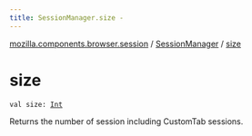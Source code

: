 ```yaml
---
title: SessionManager.size - 
---
```


[mozilla.components.browser.session](../index.html) / [SessionManager](index.html) / [size](./size.html)

# size

`val size: `[`Int`](https://kotlinlang.org/api/latest/jvm/stdlib/kotlin/-int/index.html)

Returns the number of session including CustomTab sessions.

